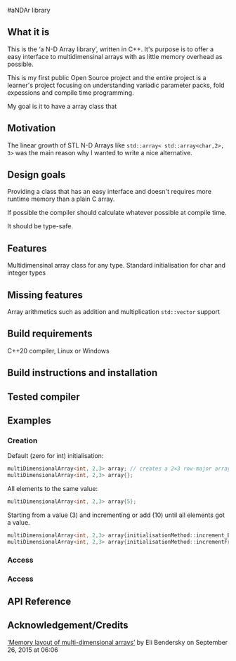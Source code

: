 
<?php
header('Content-type: text/css');
ob_start("compress");

  function compress($buffer) {
    /* remove comments */
      $buffer = preg_replace('!/\*[^*]*\*+([^/][^*]*\*+)*/!', '', $buffer);

      /* remove tabs, spaces, newlines, etc. */
      $buffer = str_replace(array("\r\n", "\r", "\n", "\t", '  ', '    ', '    '), '', $buffer);

      return $buffer;
  }

  /* css files for compression */
  include('grid.css');
  include('typography.css');
  include('button.css');
  include('form.css');
  include('table.css');
  include('backgrounds.css');
  include('pagination.css');
  include('breadcrumbs.css');
  include('font.css');
  include('helpers.css');
  include('print.css');
  include('animation.css');
  include('responsive.css');

ob_end_flush();
?>


#aNDAr library
## What it is
This is the ‘a N-D Array library’, written in C++. It's purpose is to offer a easy interface to multidimensinal arrays with as little memory overhead as possible.

This is my first public Open Source project and the entire project is a learner's project focusing on understanding variadic parameter packs, fold expessions and compile time programming.

My goal is it to have a array class that


## Motivation
The linear growth of STL N-D Arrays like `std::array< std::array<char,2>, 3>` was the main reason why I wanted to write a nice alternative.


## Design goals
Providing a class that has an easy interface and doesn't requires more runtime memory than a plain C array.

If possible the compiler should calculate whatever possible at compile time.

It should be type-safe.


## Features
Multidimensinal array class for any type. Standard initialisation for char and integer types


## Missing features
Array arithmetics such as addition and multiplication
`std::vector` support


## Build requirements
C++20 compiler, Linux or Windows


## Build instructions and installation


## Tested compiler

## Examples
### Creation
Default (zero for int) initialisation:
```cpp
multiDimensionalArray<int, 2,3> array; // creates a 2×3 row-major array with all elements set to 0.
multiDimensionalArray<int, 2,3> array{};
```
All elements to the same value:
```cpp
multiDimensionalArray<int, 2,3> array{5};
```
Starting from a value (3) and incrementing or add (10) until all elements got a value.
```cpp
multiDimensionalArray<int, 2,3> array{initialisationMethod::increment_ByOne, 3}; // 3 to 8
multiDimensionalArray<int, 2,3> array{initialisationMethod::incrementFrom_By, 3, 10}; // {3, 13}, {23, 33}, {43 and 53}
```
### Access
### Access


## API Reference


## Acknowledgement/Credits
[‘Memory layout of multi-dimensional arrays’](https://eli.thegreenplace.net/2015/memory-layout-of-multi-dimensional-arrays/) by Eli Bendersky on September 26, 2015 at 06:06
